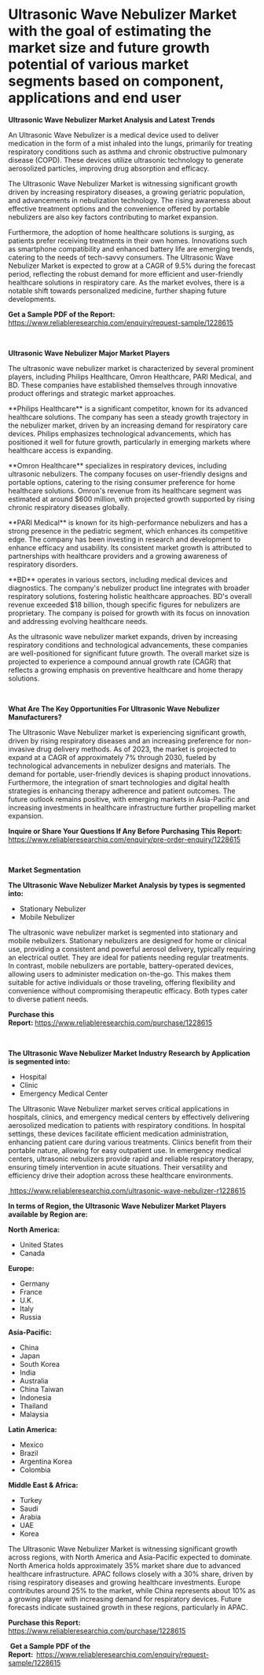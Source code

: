 <p><h1>Ultrasonic Wave Nebulizer Market with the goal of estimating the market size and future growth potential of various market segments based on component, applications and end user</h1></p><p><strong>Ultrasonic Wave Nebulizer Market Analysis and Latest Trends</strong></p>
<p><p>An Ultrasonic Wave Nebulizer is a medical device used to deliver medication in the form of a mist inhaled into the lungs, primarily for treating respiratory conditions such as asthma and chronic obstructive pulmonary disease (COPD). These devices utilize ultrasonic technology to generate aerosolized particles, improving drug absorption and efficacy.</p><p>The Ultrasonic Wave Nebulizer Market is witnessing significant growth driven by increasing respiratory diseases, a growing geriatric population, and advancements in nebulization technology. The rising awareness about effective treatment options and the convenience offered by portable nebulizers are also key factors contributing to market expansion. </p><p>Furthermore, the adoption of home healthcare solutions is surging, as patients prefer receiving treatments in their own homes. Innovations such as smartphone compatibility and enhanced battery life are emerging trends, catering to the needs of tech-savvy consumers. The Ultrasonic Wave Nebulizer Market is expected to grow at a CAGR of 9.5% during the forecast period, reflecting the robust demand for more efficient and user-friendly healthcare solutions in respiratory care. As the market evolves, there is a notable shift towards personalized medicine, further shaping future developments.</p></p>
<p><strong>Get a Sample PDF of the Report:&nbsp;</strong> <a href="https://www.reliableresearchiq.com/enquiry/request-sample/1228615?utm_campaign=3572&utm_medium=2&utm_source=Github&utm_content=ia&utm_term=13042025&utm_id=ultrasonic-wave-nebulizer">https://www.reliableresearchiq.com/enquiry/request-sample/1228615</a></p>
<p>&nbsp;</p>
<p><strong>Ultrasonic Wave Nebulizer Major Market Players</strong></p>
<p><p>The ultrasonic wave nebulizer market is characterized by several prominent players, including Philips Healthcare, Omron Healthcare, PARI Medical, and BD. These companies have established themselves through innovative product offerings and strategic market approaches.</p><p>**Philips Healthcare** is a significant competitor, known for its advanced healthcare solutions. The company has seen a steady growth trajectory in the nebulizer market, driven by an increasing demand for respiratory care devices. Philips emphasizes technological advancements, which has positioned it well for future growth, particularly in emerging markets where healthcare access is expanding.</p><p>**Omron Healthcare** specializes in respiratory devices, including ultrasonic nebulizers. The company focuses on user-friendly designs and portable options, catering to the rising consumer preference for home healthcare solutions. Omron's revenue from its healthcare segment was estimated at around $600 million, with projected growth supported by rising chronic respiratory diseases globally.</p><p>**PARI Medical** is known for its high-performance nebulizers and has a strong presence in the pediatric segment, which enhances its competitive edge. The company has been investing in research and development to enhance efficacy and usability. Its consistent market growth is attributed to partnerships with healthcare providers and a growing awareness of respiratory disorders.</p><p>**BD** operates in various sectors, including medical devices and diagnostics. The company's nebulizer product line integrates with broader respiratory solutions, fostering holistic healthcare approaches. BD's overall revenue exceeded $18 billion, though specific figures for nebulizers are proprietary. The company is poised for growth with its focus on innovation and addressing evolving healthcare needs.</p><p>As the ultrasonic wave nebulizer market expands, driven by increasing respiratory conditions and technological advancements, these companies are well-positioned for significant future growth. The overall market size is projected to experience a compound annual growth rate (CAGR) that reflects a growing emphasis on preventive healthcare and home therapy solutions.</p></p>
<p>&nbsp;</p>
<p><strong>What Are The Key Opportunities For Ultrasonic Wave Nebulizer Manufacturers?</strong></p>
<p><p>The Ultrasonic Wave Nebulizer market is experiencing significant growth, driven by rising respiratory diseases and an increasing preference for non-invasive drug delivery methods. As of 2023, the market is projected to expand at a CAGR of approximately 7% through 2030, fueled by technological advancements in nebulizer designs and materials. The demand for portable, user-friendly devices is shaping product innovations. Furthermore, the integration of smart technologies and digital health strategies is enhancing therapy adherence and patient outcomes. The future outlook remains positive, with emerging markets in Asia-Pacific and increasing investments in healthcare infrastructure further propelling market expansion.</p></p>
<p><strong>Inquire or Share Your Questions If Any Before Purchasing This Report:</strong> <a href="https://www.reliableresearchiq.com/enquiry/pre-order-enquiry/1228615?utm_campaign=3572&utm_medium=2&utm_source=Github&utm_content=ia&utm_term=13042025&utm_id=ultrasonic-wave-nebulizer">https://www.reliableresearchiq.com/enquiry/pre-order-enquiry/1228615</a></p>
<p>&nbsp;</p>
<p><strong>Market Segmentation</strong></p>
<p><strong>The Ultrasonic Wave Nebulizer Market Analysis by types is segmented into:</strong></p>
<p><ul><li>Stationary Nebulizer</li><li>Mobile Nebulizer</li></ul></p>
<p><p>The ultrasonic wave nebulizer market is segmented into stationary and mobile nebulizers. Stationary nebulizers are designed for home or clinical use, providing a consistent and powerful aerosol delivery, typically requiring an electrical outlet. They are ideal for patients needing regular treatments. In contrast, mobile nebulizers are portable, battery-operated devices, allowing users to administer medication on-the-go. This makes them suitable for active individuals or those traveling, offering flexibility and convenience without compromising therapeutic efficacy. Both types cater to diverse patient needs.</p></p>
<p><strong>Purchase this Report:&nbsp;</strong><a href="https://www.reliableresearchiq.com/purchase/1228615?utm_campaign=3572&utm_medium=2&utm_source=Github&utm_content=ia&utm_term=13042025&utm_id=ultrasonic-wave-nebulizer">https://www.reliableresearchiq.com/purchase/1228615</a></p>
<p>&nbsp;</p>
<p><strong>The Ultrasonic Wave Nebulizer Market Industry Research by Application is segmented into:</strong></p>
<p><ul><li>Hospital</li><li>Clinic</li><li>Emergency Medical Center</li></ul></p>
<p><p>The Ultrasonic Wave Nebulizer market serves critical applications in hospitals, clinics, and emergency medical centers by effectively delivering aerosolized medication to patients with respiratory conditions. In hospital settings, these devices facilitate efficient medication administration, enhancing patient care during various treatments. Clinics benefit from their portable nature, allowing for easy outpatient use. In emergency medical centers, ultrasonic nebulizers provide rapid and reliable respiratory therapy, ensuring timely intervention in acute situations. Their versatility and efficiency drive their adoption across these healthcare environments.</p></p>
<p><a href="https://www.reliableresearchiq.com/ultrasonic-wave-nebulizer-r1228615?utm_campaign=3572&utm_medium=2&utm_source=Github&utm_content=ia&utm_term=13042025&utm_id=ultrasonic-wave-nebulizer">&nbsp;https://www.reliableresearchiq.com/ultrasonic-wave-nebulizer-r1228615</a></p>
<p><strong>In terms of Region, the Ultrasonic Wave Nebulizer Market Players available by Region are:</strong></p>
<p>
    <p> <strong> North America: </strong>
        <ul>
            <li>United States</li>
            <li>Canada</li>
        </ul>
        </p> 
    <p> <strong> Europe: </strong>
        <ul>
            <li>Germany</li>
            <li>France</li>
            <li>U.K.</li>
            <li>Italy</li>
            <li>Russia</li>
        </ul>
        </p> 
    <p> <strong> Asia-Pacific: </strong>
        <ul>
            <li>China</li>
            <li>Japan</li>
            <li>South Korea</li>
            <li>India</li>
            <li>Australia</li>
            <li>China Taiwan</li>
            <li>Indonesia</li>
            <li>Thailand</li>
            <li>Malaysia</li>
        </ul>
        </p> 
    <p> <strong> Latin America: </strong>
        <ul>
            <li>Mexico</li>
            <li>Brazil</li>
            <li>Argentina Korea</li>
            <li>Colombia</li>
        </ul>
        </p> 
    <p> <strong> Middle East & Africa: </strong>
        <ul>
            <li>Turkey</li>
            <li>Saudi</li>
            <li>Arabia</li>
            <li>UAE</li>
            <li>Korea</li>
        </ul>
    </p>
    </p>
<p><p>The Ultrasonic Wave Nebulizer Market is witnessing significant growth across regions, with North America and Asia-Pacific expected to dominate. North America holds approximately 35% market share due to advanced healthcare infrastructure. APAC follows closely with a 30% share, driven by rising respiratory diseases and growing healthcare investments. Europe contributes around 25% to the market, while China represents about 10% as a growing player with increasing demand for respiratory devices. Future forecasts indicate sustained growth in these regions, particularly in APAC.</p></p>
<p><strong>Purchase this Report: </strong><a href="https://www.reliableresearchiq.com/purchase/1228615?utm_campaign=3572&utm_medium=2&utm_source=Github&utm_content=ia&utm_term=13042025&utm_id=ultrasonic-wave-nebulizer">https://www.reliableresearchiq.com/purchase/1228615</a></p>
<p>&nbsp;<strong>Get a Sample PDF of the Report:&nbsp;&nbsp;</strong><a href="https://www.reliableresearchiq.com/enquiry/request-sample/1228615?utm_campaign=3572&utm_medium=2&utm_source=Github&utm_content=ia&utm_term=13042025&utm_id=ultrasonic-wave-nebulizer">https://www.reliableresearchiq.com/enquiry/request-sample/1228615</a></p>
<p><strong></strong></p>
<p><p></p><p></p><p></p></p>